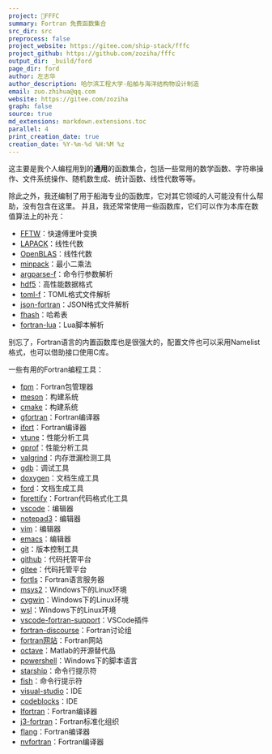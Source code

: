 ```yaml
---
project: 🛵FFFC
summary: Fortran 免费函数集合
src_dir: src
preprocess: false
project_website: https://gitee.com/ship-stack/fffc
project_github: https://github.com/zoziha/fffc
output_dir: _build/ford
page_dir: ford
author: 左志华
author_description: 哈尔滨工程大学-船舶与海洋结构物设计制造
email: zuo.zhihua@qq.com
website: https://gitee.com/zoziha
graph: false
source: true
md_extensions: markdown.extensions.toc
parallel: 4
print_creation_date: true
creation_date: %Y-%m-%d %H:%M %z
---
```


这主要是我个人编程用到的**通用**的函数集合，包括一些常用的数学函数、字符串操作、文件系统操作、随机数生成、统计函数、线性代数等等。

除此之外，我还编制了用于船海专业的函数库，它对其它领域的人可能没有什么帮助，没有包含在这里。
并且，我还常常使用一些函数库，它们可以作为本库在数值算法上的补充：

* [FFTW](http://www.fftw.org/)：快速傅里叶变换
* [LAPACK](http://www.netlib.org/lapack/)：线性代数
* [OpenBLAS](https://www.openblas.net/)：线性代数
* [minpack](https://github.com/fortran-lang/minpack)：最小二乘法
* [argparse-f](https://github.com/0382/argparse-f)：命令行参数解析
* [hdf5](https://github.com/HDFGroup/hdf5)：高性能数据格式
* [toml-f](https://github.com/toml-f/toml-f)：TOML格式文件解析
* [json-fortran](https://github.com/jacobwilliams/json-fortran)：JSON格式文件解析
* [fhash](https://github.com/LKedward/fhash)：哈希表
* [fortran-lua](https://github.com/interkosmos/fortran-lua53)：Lua脚本解析

别忘了，Fortran语言的内置函数库也是很强大的，配置文件也可以采用Namelist格式，也可以借助接口使用C库。

一些有用的Fortran编程工具：

* [fpm](https://github.com/fortran-lang/fpm)：Fortran包管理器
* [meson](https://mesonbuild.com/)：构建系统
* [cmake](https://cmake.org/)：构建系统
* [gfortran](https://gcc.gnu.org/fortran/)：Fortran编译器
* [ifort](https://www.intel.com/content/www/us/en/developer/tools/oneapi/fortran-compiler.html)：Fortran编译器
* [vtune](https://software.intel.com/content/www/us/en/develop/tools/vtune-profiler.html)：性能分析工具
* [gprof](https://www.gnu.org/software/gprof/)：性能分析工具
* [valgrind](https://valgrind.org/)：内存泄漏检测工具
* [gdb](https://www.gnu.org/software/gdb/)：调试工具
* [doxygen](https://www.doxygen.nl/index.html)：文档生成工具
* [ford](https://github.com/Fortran-FOSS-Programmers/ford)：文档生成工具
* [fprettify](https://github.com/pseewald/fprettify)：Fortran代码格式化工具
* [vscode](https://code.visualstudio.com/)：编辑器
* [notepad3](https://www.rizonesoft.com/downloads/notepad3/)：编辑器
* [vim](https://www.vim.org/)：编辑器
* [emacs](https://www.gnu.org/software/emacs/)：编辑器
* [git](https://git-scm.com/)：版本控制工具
* [github](https://github.com/)：代码托管平台
* [gitee](https://gitee.com/)：代码托管平台
* [fortls](https://github.com/fortran-lang/fortls)：Fortran语言服务器
* [msys2](https://www.msys2.org/)：Windows下的Linux环境
* [cygwin](https://www.cygwin.com/)：Windows下的Linux环境
* [wsl](https://docs.microsoft.com/en-us/windows/wsl/install-win10)：Windows下的Linux环境
* [vscode-fortran-support](https://github.com/fortran-lang/vscode-fortran-support)：VSCode插件
* [fortran-discourse](https://fortran-lang.discourse.group/)：Fortran讨论组
* [fortran网站](https://fortran-lang.org/)：Fortran网站
* [octave](https://octave.org/)：Matlab的开源替代品
* [powershell](https://docs.microsoft.com/en-us/powershell/)：Windows下的脚本语言
* [starship](https://starship.rs/)：命令行提示符
* [fish](https://fishshell.com/)：命令行提示符
* [visual-studio](https://visualstudio.microsoft.com/)：IDE
* [codeblocks](http://www.codeblocks.org/)：IDE
* [lfortran](https://lfortran.org/)：Fortran编译器
* [j3-fortran](https://j3-fortran.org/)：Fortran标准化组织
* [flang](https://flang.llvm.org/docs/)：Fortran编译器
* [nvfortran](https://developer.nvidia.com/hpc-sdk)：Fortran编译器
